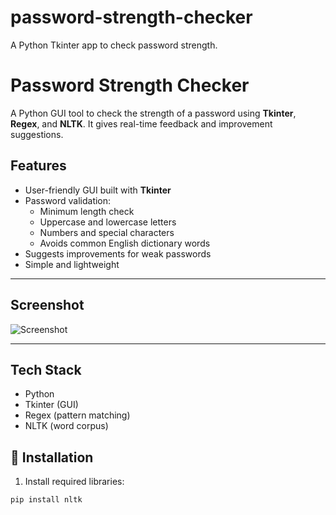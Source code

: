 # password-strength-checker
A Python Tkinter app to check password strength.
#  Password Strength Checker

A Python GUI tool to check the strength of a password using **Tkinter**, **Regex**, and **NLTK**. It gives real-time feedback and improvement suggestions.

##  Features
- User-friendly GUI built with **Tkinter**
- Password validation:
  - Minimum length check
  - Uppercase and lowercase letters
  - Numbers and special characters
  - Avoids common English dictionary words
- Suggests improvements for weak passwords
- Simple and lightweight

---

##  Screenshot

![Screenshot](screenshots/app_screenshot.png)

---

##  Tech Stack
- Python 
- Tkinter (GUI)
- Regex (pattern matching)
- NLTK (word corpus)


## 🔧 Installation

1. Install required libraries:
```bash
pip install nltk
